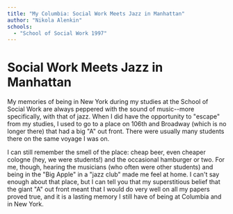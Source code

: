 ```yaml
---
title: "My Columbia: Social Work Meets Jazz in Manhattan"
author: "Nikola Alenkin"
schools:
  - "School of Social Work 1997"
---
```


# Social Work Meets Jazz in Manhattan

My memories of being in New York during my studies at the School of Social Work are always peppered with the sound of music--more specifically, with that of jazz.  When I did have the opportunity to "escape" from my studies, I used to go to a place on 106th and Broadway (which is no longer there) that had a big "A" out front.  There were usually many students there on the same voyage I was on.

I can still remember the smell of the place: cheap beer, even cheaper cologne (hey, we were students!) and the occasional hamburger or two.  For me, though, hearing the musicians (who often were other students) and being in the "Big Apple" in a "jazz club" made me feel at home.  I can't say enough about that place, but I can tell you that my superstitious belief that the giant "A" out front meant that I would do very well on all my papers proved true, and it is a lasting memory I still have of being at Columbia and in New York.
